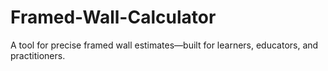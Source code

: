 # Framed-Wall-Calculator
A tool for precise framed wall estimates—built for learners, educators, and practitioners.
